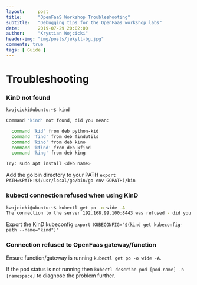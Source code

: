 ```yaml
---
layout:     post
title:      "OpenFaaS Workshop Troubleshooting"
subtitle:   "Debugging tips for the OpenFaas workshop labs"
date:       2019-07-29 20:02:00
author:     "Krystian Wojcicki"
header-img: "img/posts/jekyll-bg.jpg"	
comments: true
tags: [ Guide ]
---
```


# Troubleshooting

### KinD not found

```bash
kwojcicki@ubuntu:~$ kind

Command 'kind' not found, did you mean:

  command 'kid' from deb python-kid
  command 'find' from deb findutils
  command 'kino' from deb kino
  command 'kfind' from deb kfind
  command 'king' from deb king

Try: sudo apt install <deb name>
```

Add the go bin directory to your PATH `export PATH=$PATH:$(/usr/local/go/bin/go env GOPATH)/bin`

### kubectl connection refused when using KinD

```bash
kwojcicki@ubuntu:~$ kubectl get po -o wide -A
The connection to the server 192.168.99.100:8443 was refused - did you specify the right host or port?
```

Export the KinD kubeconfig ```export KUBECONFIG="$(kind get kubeconfig-path --name="kind")"```

### Connection refused to OpenFaas gateway/function

Ensure function/gateway is running `kubectl get po -o wide -A`.

If the pod status is not running then `kubectl describe pod [pod-name] -n [namespace]` to diagnose the problem further.